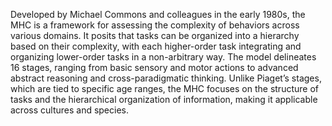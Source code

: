 Developed by Michael Commons and colleagues in the early 1980s, the MHC is a framework for assessing the complexity of behaviors across various domains. It posits that tasks can be organized into a hierarchy based on their complexity, with each higher-order task integrating and organizing lower-order tasks in a non-arbitrary way. The model delineates 16 stages, ranging from basic sensory and motor actions to advanced abstract reasoning and cross-paradigmatic thinking. Unlike Piaget’s stages, which are tied to specific age ranges, the MHC focuses on the structure of tasks and the hierarchical organization of information, making it applicable across cultures and species.